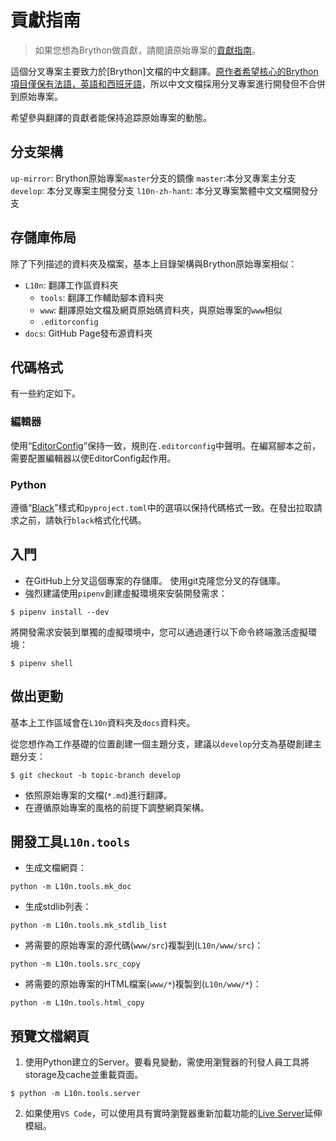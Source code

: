 # 貢獻指南
> 如果您想為Brython做貢獻，請閱讀原始專案的[貢獻指南](https://github.com/brython-dev/brython/blob/master/CONTRIBUTING.md)。

這個分叉專案主要致力於[Brython]文檔的中文翻譯。[原作者希望核心的Brython項目僅保有法語，英語和西班牙語](https://github.com/brython-dev/brython/pull/1380#issuecomment-623877881)，所以中文文檔採用分叉專案進行開發但不合併到原始專案。

希望參與翻譯的貢獻者能保持追踪原始專案的動態。

## 分支架構
`up-mirror`: Brython原始專案`master`分支的鏡像
`master`:本分叉專案主分支
`develop`: 本分叉專案主開發分支
`l10n-zh-hant`: 本分叉專案繁體中文文檔開發分支

## 存儲庫佈局
除了下列描述的資料夾及檔案，基本上目錄架構與Brython原始專案相似：
- `L10n`: 翻譯工作區資料夾
  - `tools`: 翻譯工作輔助腳本資料夾
  - `www`: 翻譯原始文檔及網頁原始碼資料夾，與原始專案的`www`相似
  - `.editorconfig`
- `docs`: GitHub Page發布源資料夾

## 代碼格式
有一些約定如下。

### 編輯器
使用“[EditorConfig]”保持一致，規則在`.editorconfig`中聲明。在編寫腳本之前，需要配置編輯器以使EditorConfig起作用。

[EditorConfig]: https://editorconfig.org/

### Python
遵循“[Black]”樣式和`pyproject.toml`中的選項以保持代碼格式一致。在發出拉取請求之前，請執行`black`格式化代碼。

[Black]: https://black.readthedocs.io/en/stable/

## 入門
- 在GitHub上分叉這個專案的存儲庫。 使用git克隆您分叉的存儲庫。
- 強烈建議使用`pipenv`創建虛擬環境來安裝開發需求：
```console
$ pipenv install --dev
```

將開發需求安裝到單獨的虛擬環境中，您可以通過運行以下命令終端激活虛擬環境：
```console
$ pipenv shell
```

## 做出更動
基本上工作區域會在`L10n`資料夾及`docs`資料夾。

從您想作為工作基礎的位置創建一個主題分支，建議以`develop`分支為基礎創建主題分支：
```console
$ git checkout -b topic-branch develop
```

-  依照原始專案的文檔(`*.md`)進行翻譯。
-  在遵循原始專案的風格的前提下調整網頁架構。

## 開發工具`L10n.tools`
- 生成文檔網頁：
```console
python -m L10n.tools.mk_doc
```

- 生成stdlib列表：
```console
python -m L10n.tools.mk_stdlib_list
```

- 將需要的原始專案的源代碼(`www/src`)複製到(`L10n/www/src`)：
```
python -m L10n.tools.src_copy
```

- 將需要的原始專案的HTML檔案(`www/*`)複製到(`L10n/www/*`)：
```
python -m L10n.tools.html_copy
```

## 預覽文檔網頁
1. 使用Python建立的Server。要看見變動，需使用瀏覽器的刊發人員工具將storage及cache並重載頁面。
```
$ python -m L10n.tools.server
```
2. 如果使用`VS Code`，可以使用具有實時瀏覽器重新加載功能的[Live Server](https://marketplace.visualstudio.com/items?itemName=ritwickdey.LiveServer)延伸模組。

